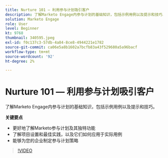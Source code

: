 ```yaml
---
title: Nurture 101 — 利用参与计划吸引客户
description: 了解Marketo Engage内参与计划的基础知识，包括示例用例以及提示和技巧。
solution: Marketo Engage
role: User
level: Beginner
kt: 9768
thumbnail: 340595.jpeg
exl-id: f0c137c3-57db-4a84-8ce8-4944221e1782
source-git-commit: ca06e5a8b1602a7bcfb83a43f529680a5a96bacf
workflow-type: tm+mt
source-wordcount: '92'
ht-degree: 2%

---
```


# Nurture 101 — 利用参与计划吸引客户

了解Marketo Engage内参与计划的基础知识，包括示例用例以及提示和技巧。

**关键要点**

* 更好地了解Marketo参与计划及其独特功能
* 了解项目设置和最佳实践，以及它们如何应用于实际用例
* 能够为您的企业制定参与计划策略

>[!VIDEO](https://video.tv.adobe.com/v/340595/?quality=12&learn=on)
